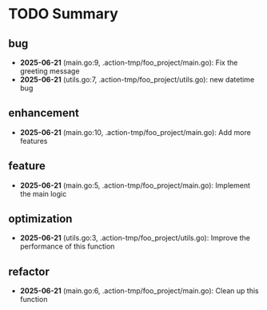 <!-- TODO_SUMMARY -->
# TODO Summary

## bug

- **2025-06-21** (main.go:9, .action-tmp/foo_project/main.go): Fix the greeting message
- **2025-06-21** (utils.go:7, .action-tmp/foo_project/utils.go): new datetime bug

## enhancement

- **2025-06-21** (main.go:10, .action-tmp/foo_project/main.go): Add more features

## feature

- **2025-06-21** (main.go:5, .action-tmp/foo_project/main.go): Implement the main logic

## optimization

- **2025-06-21** (utils.go:3, .action-tmp/foo_project/utils.go): Improve the performance of this function

## refactor

- **2025-06-21** (main.go:6, .action-tmp/foo_project/main.go): Clean up this function


<!-- TODO_SUMMARY -->
